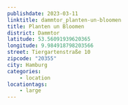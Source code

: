 ```yaml
---
publishdate: 2023-03-11
linktitle: dammtor_planten-un-bloomen
title: Planten un Bloomen
district: Dammtor
latitude: 53.56091939620365
longitude: 9.984918798203566
street: Tiergartenstraße 10
zipcode: "20355"
city: Hamburg
categories:
    - location
locationtags:
    - large
---
```

